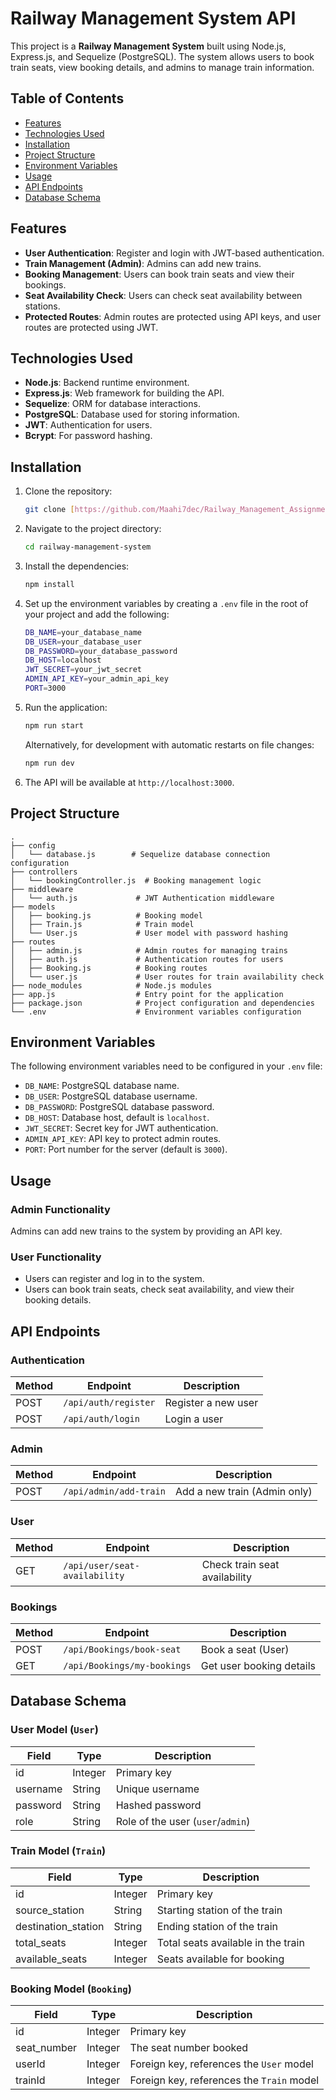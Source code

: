 
# Railway Management System API

This project is a **Railway Management System** built using Node.js, Express.js, and Sequelize (PostgreSQL). The system allows users to book train seats, view booking details, and admins to manage train information.

## Table of Contents
- [Features](#features)
- [Technologies Used](#technologies-used)
- [Installation](#installation)
- [Project Structure](#project-structure)
- [Environment Variables](#environment-variables)
- [Usage](#usage)
- [API Endpoints](#api-endpoints)
- [Database Schema](#database-schema)

## Features
- **User Authentication**: Register and login with JWT-based authentication.
- **Train Management (Admin)**: Admins can add new trains.
- **Booking Management**: Users can book train seats and view their bookings.
- **Seat Availability Check**: Users can check seat availability between stations.
- **Protected Routes**: Admin routes are protected using API keys, and user routes are protected using JWT.

## Technologies Used
- **Node.js**: Backend runtime environment.
- **Express.js**: Web framework for building the API.
- **Sequelize**: ORM for database interactions.
- **PostgreSQL**: Database used for storing information.
- **JWT**: Authentication for users.
- **Bcrypt**: For password hashing.

## Installation

1. Clone the repository:

   ```bash
   git clone [https://github.com/Maahi7dec/Railway_Management_Assignment.git]
   ```

2. Navigate to the project directory:

   ```bash
   cd railway-management-system
   ```

3. Install the dependencies:

   ```bash
   npm install
   ```

4. Set up the environment variables by creating a `.env` file in the root of your project and add the following:

   ```bash
   DB_NAME=your_database_name
   DB_USER=your_database_user
   DB_PASSWORD=your_database_password
   DB_HOST=localhost
   JWT_SECRET=your_jwt_secret
   ADMIN_API_KEY=your_admin_api_key
   PORT=3000
   ```

5. Run the application:

   ```bash
   npm run start
   ```

   Alternatively, for development with automatic restarts on file changes:

   ```bash
   npm run dev
   ```

6. The API will be available at `http://localhost:3000`.

## Project Structure

```
.
├── config
│   └── database.js        # Sequelize database connection configuration
├── controllers
│   └── bookingController.js  # Booking management logic
├── middleware
│   └── auth.js             # JWT Authentication middleware
├── models
│   ├── booking.js          # Booking model
│   ├── Train.js            # Train model
│   └── User.js             # User model with password hashing
├── routes
│   ├── admin.js            # Admin routes for managing trains
│   ├── auth.js             # Authentication routes for users
│   ├── Booking.js          # Booking routes
│   └── user.js             # User routes for train availability check
├── node_modules            # Node.js modules
├── app.js                  # Entry point for the application
├── package.json            # Project configuration and dependencies
└── .env                    # Environment variables configuration
```

## Environment Variables

The following environment variables need to be configured in your `.env` file:

- `DB_NAME`: PostgreSQL database name.
- `DB_USER`: PostgreSQL database username.
- `DB_PASSWORD`: PostgreSQL database password.
- `DB_HOST`: Database host, default is `localhost`.
- `JWT_SECRET`: Secret key for JWT authentication.
- `ADMIN_API_KEY`: API key to protect admin routes.
- `PORT`: Port number for the server (default is `3000`).

## Usage

### Admin Functionality
Admins can add new trains to the system by providing an API key.

### User Functionality
- Users can register and log in to the system.
- Users can book train seats, check seat availability, and view their booking details.

## API Endpoints

### Authentication
| Method | Endpoint        | Description              |
|--------|-----------------|--------------------------|
| POST   | `/api/auth/register` | Register a new user      |
| POST   | `/api/auth/login`    | Login a user             |

### Admin
| Method | Endpoint             | Description                 |
|--------|----------------------|-----------------------------|
| POST   | `/api/admin/add-train` | Add a new train (Admin only)|

### User
| Method | Endpoint                   | Description                              |
|--------|----------------------------|------------------------------------------|
| GET    | `/api/user/seat-availability` | Check train seat availability            |

### Bookings
| Method | Endpoint              | Description                   |
|--------|-----------------------|-------------------------------|
| POST   | `/api/Bookings/book-seat` | Book a seat (User)             |
| GET    | `/api/Bookings/my-bookings` | Get user booking details       |

## Database Schema

### User Model (`User`)
| Field     | Type       | Description                 |
|-----------|------------|-----------------------------|
| id        | Integer    | Primary key                 |
| username  | String     | Unique username             |
| password  | String     | Hashed password             |
| role      | String     | Role of the user (`user`/`admin`) |

### Train Model (`Train`)
| Field                | Type    | Description                        |
|----------------------|---------|------------------------------------|
| id                   | Integer | Primary key                        |
| source_station       | String  | Starting station of the train      |
| destination_station  | String  | Ending station of the train        |
| total_seats          | Integer | Total seats available in the train |
| available_seats      | Integer | Seats available for booking        |

### Booking Model (`Booking`)
| Field       | Type    | Description                             |
|-------------|---------|-----------------------------------------|
| id          | Integer | Primary key                             |
| seat_number | Integer | The seat number booked                  |
| userId      | Integer | Foreign key, references the `User` model|
| trainId     | Integer | Foreign key, references the `Train` model|

